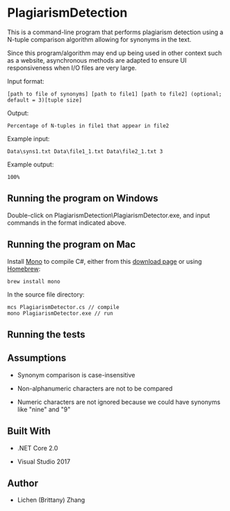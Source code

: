 # PlagiarismDetection

This is a command-line program that performs plagiarism detection using a N-tuple comparison algorithm allowing for synonyms in the text.

Since this program/algorithm may end up being used in other context such as a website, asynchronous methods are adapted to ensure UI responsiveness when I/O files are very large.

Input format: 

```
[path to file of synonyms] [path to file1] [path to file2] (optional; default = 3)[tuple size]
```

Output: 

```
Percentage of N-tuples in file1 that appear in file2
```

Example input:

```
Data\syns1.txt Data\file1_1.txt Data\file2_1.txt 3
```

Example output:

```
100%
```

## Running the program on Windows

Double-click on PlagiarismDetection\PlagiarismDetector.exe, and input commands in the format indicated above.

## Running the program on Mac

Install [Mono](https://www.mono-project.com/) to compile C#, either from this [download page](https://www.mono-project.com/download/stable/) or using [Homebrew](https://brew.sh/):

```
brew install mono
```

In the source file directory:

```
mcs PlagiarismDetector.cs // compile
mono PlagiarismDetector.exe // run
```

## Running the tests



## Assumptions

* Synonym comparison is case-insensitive

* Non-alphanumeric characters are not to be compared

* Numeric characters are not ignored because we could have synonyms like "nine" and "9"




## Built With

* .NET Core 2.0

* Visual Studio 2017


## Author

* Lichen (Brittany) Zhang
